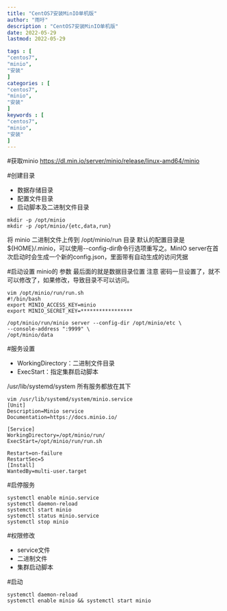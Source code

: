 ```yaml
---
title: "CentOS7安装MinIO单机版"                         
author: "雨吁"  
description : "CentOS7安装MinIO单机版"    
date: 2022-05-29        
lastmod: 2022-05-29             

tags : [                                    
"centos7",
"minio",
"安装"
]
categories : [                         
"centos7",
"minio",
"安装"
]
keywords : [                                
"centos7",
"minio",
"安装"
]
---
```


#获取minio
https://dl.min.io/server/minio/release/linux-amd64/minio

#创建目录
- 数据存储目录
- 配置文件目录
- 启动脚本及二进制文件目录

```shell
mkdir -p /opt/minio
mkdir -p /opt/minio/{etc,data,run}

```
将 minio 二进制文件上传到 /opt/minio/run 目录
默认的配置目录是 ${HOME}/.minio，可以使用--config-dir命令行选项重写之。MinIO server在首次启动时会生成一个新的config.json，里面带有自动生成的访问凭据

#启动设置
minio的 参数 最后面的就是数据目录位置
注意 密码一旦设置了，就不可以修改了，如果修改，导致目录不可以访问。
```shell
vim /opt/minio/run/run.sh
#!/bin/bash
export MINIO_ACCESS_KEY=minio
export MINIO_SECRET_KEY=*****************

/opt/minio/run/minio server --config-dir /opt/minio/etc \
--console-address ":9999" \
/opt/minio/data

```
#服务设置
- WorkingDirectory：二进制文件目录
- ExecStart：指定集群启动脚本

/usr/lib/systemd/system 所有服务都放在其下
```shell
vim /usr/lib/systemd/system/minio.service
[Unit]
Description=Minio service
Documentation=https://docs.minio.io/

[Service]
WorkingDirectory=/opt/minio/run/
ExecStart=/opt/minio/run/run.sh

Restart=on-failure
RestartSec=5
[Install]
WantedBy=multi-user.target
```
#启停服务
```shell
systemctl enable minio.service   
systemctl daemon-reload
systemctl start minio
systemctl status minio.service
systemctl stop minio

```
#权限修改
- service文件
- 二进制文件
- 集群启动脚本

#启动
```shell
systemctl daemon-reload
systemctl enable minio && systemctl start minio
```
